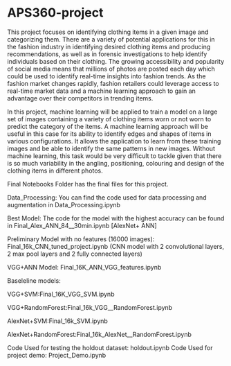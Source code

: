 # APS360-project
This project focuses on identifying clothing items in a given image and categorizing them. There are a variety of potential applications for this in the fashion industry in identifying desired clothing items and producing recommendations, as well as in forensic investigations to help identify individuals based on their clothing. The growing accessibility and popularity of social media means that millions of photos are posted each day which could be used to identify real-time insights into fashion trends. As the fashion market changes rapidly, fashion retailers could leverage access to real-time market data and a machine learning approach to gain an advantage over their competitors in trending items.

In this project, machine learning will be applied to train a model on a large set of images containing a variety of clothing items worn or not worn to predict the category of the items. A machine learning approach will be useful in this case for its ability to identify edges and shapes of items in various configurations. It allows the application to learn from these training images and be able to identify the same patterns in new images. Without machine learning, this task would be very difficult to tackle given that there is so much variability in the angling, positioning, colouring and design of the clothing items in different photos.

Final Notebooks Folder has the final files for this project.

Data_Processing: You can find the code used for data processing and augmentation in Data_Processing.ipynb

Best Model: The code for the model with the highest accuracy can be found in Final_Alex_ANN_84__30min.ipynb [AlexNet+ ANN]

Preliminary Model with no features (16000 images): Final_16k_CNN_tuned_project.ipynb (CNN model with 2 convolutional layers, 2 max pool layers and 2 fully connected layers)

VGG+ANN Model: Final_16K_ANN_VGG_features.ipynb

Baseleline models:

VGG+SVM:Final_16K_VGG_SVM.ipynb

VGG+RandomForest:Final_16k_VGG__RandomForest.ipynb

AlexNet+SVM:Final_16k_SVM.ipynb

AlexNet+RandomForest:Final_16k_AlexNet__RandomForest.ipynb

Code Used for testing the holdout dataset: holdout.ipynb
Code Used for project demo: Project_Demo.ipynb
